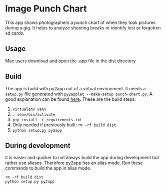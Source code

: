 # Image Punch Chart

This app shows photographers a punch chart of when they took pictures during a gig. It helps to analyze shooting breaks or identify lost or forgotten sd cards.

## Usage

Mac users download and open the .app file in the dist directory

## Build

The app is build with py2app out of a virtual environment. It needs a `setup.py` file generated with `py2applet --make-setup punch-chart.py`. A good explanation can be found [here](https://www.metachris.com/2015/11/create-standalone-mac-os-x-applications-with-python-and-py2app/). These are the build steps:
1. `virtualenv venv`
2. `. venv/bin/activate`
3. `pip install -r requirements.txt`
4. Only needed if previously built: `rm -rf build dist`
5. `python setup.py py2app`

## During development

it is easier and quicker to not always build the app during development but rather use aliases. Therefore py2app has an alias mode. Run these commands to build the app in alias mode.

    rm -rf build dist
    python setup.py py2app